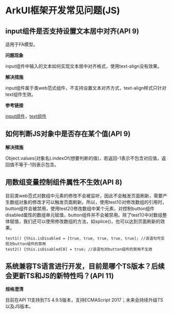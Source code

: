 # ArkUI框架开发常见问题(JS)
<!--Kit: ArkUI-->
<!--Subsystem: ArkUI-->
<!--Owner: @xiangyuan6; @yihao-lin-->
<!--Designer: @pssea; @piggyguy-->
<!--Tester: @jiaoaozihao; @songyanhong-->
<!--Adviser: @HelloCrease-->


## input组件是否支持设置文本居中对齐(API 9)

适用于FA模型。

**问题现象**

input组件中输入的文本如何实现文本居中对齐格式，使用text-align没有效果。

**解决措施**

input组件属于类web范式组件，不支持设置文本对齐方式，text-align样式只针对text组件生效。

**参考链接**

[input组件](../reference/apis-arkui/arkui-js/js-components-basic-input.md)，[text组件](../reference/apis-arkui/arkui-js/js-components-basic-text.md)


## 如何判断JS对象中是否存在某个值(API 9)

**解决措施**

Object.values(对象名).indexOf(想要判断的值)，若返回-1表示不包含对应值，返回值不等于-1则表示包含。


## 用数组变量控制组件属性不生效(API 8)

目前类web范式对数组中元素的修改不会被监听，因此不会触发页面刷新，需要产生数组对象的修改才可以触发页面刷新。所以，使用test1\(\)对修改数组的引用时，button组件会被禁用，使用test2\(\)修改数组中某个元素，对控制button组件disabled属性的数组单元赋值，button组件并不会被禁用。除了test1\(\)中对数组整体赋值，我们还可以使用修改数组的方法，如splice\(\)，也可以达到页面刷新的效果。

```
test1() {this.isDisabled = [true, true, true, true, true]; //该语句可实现对button组件的禁用
test2() {this.isDisabled[0] = true; //该语句对button组件的禁用不生效
```

## 系统兼容TS语言进行开发，目前是哪个TS版本？后续会更新TS和JS的新特性吗？(API 11)

**规格澄清**

目前在API 11支持到TS 4.9.5版本，支持ECMAScript 2017；未来会持续升级TS以及JS版本。
